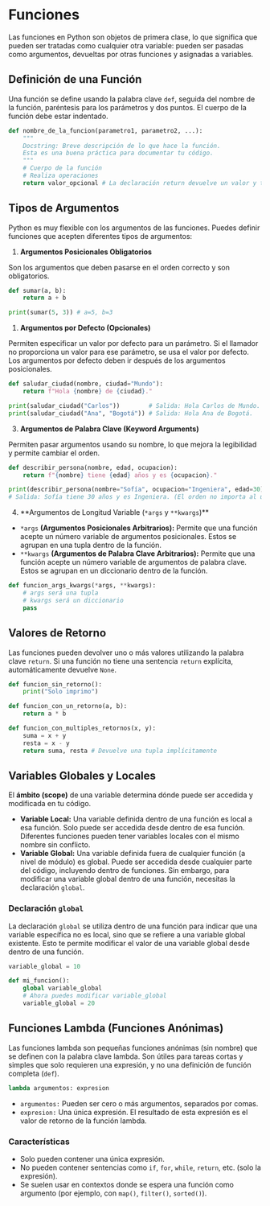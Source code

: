 # Funciones

Las funciones en Python son objetos de primera clase, lo que significa que pueden ser tratadas como cualquier otra variable: pueden ser pasadas como argumentos, devueltas por otras funciones y asignadas a variables.

## Definición de una Función

Una función se define usando la palabra clave `def`, seguida del nombre de la función, paréntesis para los parámetros y dos puntos. El cuerpo de la función debe estar indentado.

```python
def nombre_de_la_funcion(parametro1, parametro2, ...):
    """
    Docstring: Breve descripción de lo que hace la función.
    Esta es una buena práctica para documentar tu código.
    """
    # Cuerpo de la función
    # Realiza operaciones
    return valor_opcional # La declaración return devuelve un valor y termina la función
```

## Tipos de Argumentos

Python es muy flexible con los argumentos de las funciones. Puedes definir funciones que acepten diferentes tipos de argumentos:

1. **Argumentos Posicionales Obligatorios**

Son los argumentos que deben pasarse en el orden correcto y son obligatorios.

```python
def sumar(a, b):
    return a + b

print(sumar(5, 3)) # a=5, b=3
```

1. **Argumentos por Defecto (Opcionales)**

Permiten especificar un valor por defecto para un parámetro. Si el llamador no proporciona un valor para ese parámetro, se usa el valor por defecto. Los argumentos por defecto deben ir después de los argumentos posicionales.

```python
def saludar_ciudad(nombre, ciudad="Mundo"):
    return f"Hola {nombre} de {ciudad}."

print(saludar_ciudad("Carlos"))        # Salida: Hola Carlos de Mundo.
print(saludar_ciudad("Ana", "Bogotá")) # Salida: Hola Ana de Bogotá.
```

3. **Argumentos de Palabra Clave (Keyword Arguments)**

Permiten pasar argumentos usando su nombre, lo que mejora la legibilidad y permite cambiar el orden.

```python
def describir_persona(nombre, edad, ocupacion):
    return f"{nombre} tiene {edad} años y es {ocupacion}."

print(describir_persona(nombre="Sofía", ocupacion="Ingeniera", edad=30))
# Salida: Sofía tiene 30 años y es Ingeniera. (El orden no importa al usar palabras clave)
```

4. **Argumentos de Longitud Variable (`*args` y `**kwargs`)\*\*

- `*args` **(Argumentos Posicionales Arbitrarios):** Permite que una función acepte un número variable de argumentos posicionales. Estos se agrupan en una tupla dentro de la función.
- `**kwargs` **(Argumentos de Palabra Clave Arbitrarios):** Permite que una función acepte un número variable de argumentos de palabra clave. Estos se agrupan en un diccionario dentro de la función.

```python
def funcion_args_kwargs(*args, **kwargs):
    # args será una tupla
    # kwargs será un diccionario
    pass
```

## Valores de Retorno

Las funciones pueden devolver uno o más valores utilizando la palabra clave `return`. Si una función no tiene una sentencia `return` explícita, automáticamente devuelve `None`.

```python
def funcion_sin_retorno():
    print("Solo imprimo")

def funcion_con_un_retorno(a, b):
    return a * b

def funcion_con_multiples_retornos(x, y):
    suma = x + y
    resta = x - y
    return suma, resta # Devuelve una tupla implícitamente
```

## Variables Globales y Locales

El **ámbito (scope)** de una variable determina dónde puede ser accedida y modificada en tu código.

- **Variable Local:** Una variable definida dentro de una función es local a esa función. Solo puede ser accedida desde dentro de esa función. Diferentes funciones pueden tener variables locales con el mismo nombre sin conflicto.
- **Variable Global:** Una variable definida fuera de cualquier función (a nivel de módulo) es global. Puede ser accedida desde cualquier parte del código, incluyendo dentro de funciones. Sin embargo, para modificar una variable global dentro de una función, necesitas la declaración `global`.

### Declaración `global`

La declaración `global` se utiliza dentro de una función para indicar que una variable específica no es local, sino que se refiere a una variable global existente. Esto te permite modificar el valor de una variable global desde dentro de una función.

```python
variable_global = 10

def mi_funcion():
    global variable_global
    # Ahora puedes modificar variable_global
    variable_global = 20
```

## Funciones Lambda (Funciones Anónimas)

Las funciones lambda son pequeñas funciones anónimas (sin nombre) que se definen con la palabra clave lambda. Son útiles para tareas cortas y simples que solo requieren una expresión, y no una definición de función completa (`def`).

```python
lambda argumentos: expresion
```

- `argumentos:` Pueden ser cero o más argumentos, separados por comas.
- `expresion:` Una única expresión. El resultado de esta expresión es el valor de retorno de la función lambda.

### Características

- Solo pueden contener una única expresión.
- No pueden contener sentencias como `if`, `for`, `while`, `return`, etc. (solo la expresión).
- Se suelen usar en contextos donde se espera una función como argumento (por ejemplo, con `map()`, `filter()`, `sorted()`).
